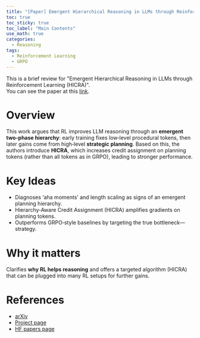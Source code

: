 ```yaml
---
title: "[Paper] Emergent Hierarchical Reasoning in LLMs through Reinforcement Learning (HICRA)"
toc: true
toc_sticky: true
toc_label: "Main Contents"
use_math: true
categories:
  - Reasoning
tags:
  - Reinforcement Learning
  - GRPO
---
```


This is a brief review for "Emergent Hierarchical Reasoning in LLMs through Reinforcement Learning (HICRA)".  
You can see the paper at this [link](https://arxiv.org/abs/2509.03646).

# Overview

This work argues that RL improves LLM reasoning through an **emergent two‑phase hierarchy**: early training fixes low‑level procedural tokens, then later gains come from high‑level **strategic planning**. Based on this, the authors introduce **HICRA**, which increases credit assignment on planning tokens (rather than all tokens as in GRPO), leading to stronger performance.

# Key Ideas

- Diagnoses ‘aha moments’ and length scaling as signs of an emergent planning hierarchy.
- Hierarchy‑Aware Credit Assignment (HICRA) amplifies gradients on planning tokens.
- Outperforms GRPO‑style baselines by targeting the true bottleneck—strategy.

# Why it matters

Clarifies **why RL helps reasoning** and offers a targeted algorithm (HICRA) that can be plugged into many RL setups for further gains.

# References

- [arXiv](https://arxiv.org/abs/2509.03646)
- [Project page](https://tiger-ai-lab.github.io/Hierarchical-Reasoner/)
- [HF papers page](https://huggingface.co/papers/2509.03646)
